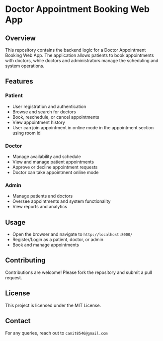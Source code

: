 # Doctor Appointment Booking Web App

## Overview
This repository contains the backend logic for a Doctor Appointment Booking Web App. The application allows patients to book appointments with doctors, while doctors and administrators manage the scheduling and system operations.

## Features
### Patient
- User registration and authentication
- Browse and search for doctors
- Book, reschedule, or cancel appointments
- View appointment history
- User can join appointment in online mode in the appointment section using room id

### Doctor
- Manage availability and schedule
- View and manage patient appointments
- Approve or decline appointment requests
- Doctor can take appointment online mode

### Admin
- Manage patients and doctors
- Oversee appointments and system functionality
- View reports and analytics

## Usage
- Open the browser and navigate to `http://localhost:8000/`
- Register/Login as a patient, doctor, or admin
- Book and manage appointments

## Contributing
Contributions are welcome! Please fork the repository and submit a pull request.

## License
This project is licensed under the MIT License.

## Contact
For any queries, reach out to `camit8546@gmail.com`

